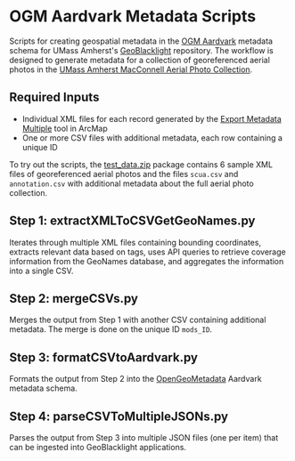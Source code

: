 # OGM Aardvark Metadata Scripts
Scripts for creating geospatial metadata in the [OGM Aardvark](https://opengeometadata.org) metadata schema for UMass Amherst's [GeoBlacklight](https://geoblacklight.org) repository. The workflow is designed to generate metadata for a collection of georeferenced aerial photos in the [UMass Amherst MacConnell Aerial Photo Collection](https://credo.library.umass.edu/view/collection/mufs190).

## Required Inputs

* Individual XML files for each record generated by the [Export Metadata Multiple](https://desktop.arcgis.com/en/arcmap/latest/tools/conversion-toolbox/export-metadata-multiple.htm) tool in ArcMap
* One or more CSV files with additional metadata, each row containing a unique ID

To try out the scripts, the [test_data.zip](https://github.com/umass-gis/metadata-scripts/blob/main/test_data.zip) package contains 6 sample XML files of georeferenced aerial photos and the files `scua.csv` and `annotation.csv` with additional metadata about the full aerial photo collection.

## Step 1: extractXMLToCSVGetGeoNames.py
Iterates through multiple XML files containing bounding coordinates, extracts relevant data based on tags, uses API queries to retrieve coverage information from the GeoNames database, and aggregates the information into a single CSV.

## Step 2: mergeCSVs.py
Merges the output from Step 1 with another CSV containing additional metadata. The merge is done on the unique ID `mods_ID`.

## Step 3: formatCSVtoAardvark.py
Formats the output from Step 2 into the [OpenGeoMetadata](https://opengeometadata.org) Aardvark metadata schema.

## Step 4: parseCSVToMultipleJSONs.py
Parses the output from Step 3 into multiple JSON files (one per item) that can be ingested into GeoBlacklight applications.
